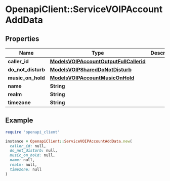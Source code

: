 # OpenapiClient::ServiceVOIPAccountAddData

## Properties

| Name | Type | Description | Notes |
| ---- | ---- | ----------- | ----- |
| **caller_id** | [**ModelsVOIPAccountOutputFullCallerid**](ModelsVOIPAccountOutputFullCallerid.md) |  | [optional] |
| **do_not_disturb** | [**ModelsVOIPSharedDoNotDisturb**](ModelsVOIPSharedDoNotDisturb.md) |  | [optional] |
| **music_on_hold** | [**ModelsVOIPAccountMusicOnHold**](ModelsVOIPAccountMusicOnHold.md) |  | [optional] |
| **name** | **String** |  |  |
| **realm** | **String** |  | [optional] |
| **timezone** | **String** |  |  |

## Example

```ruby
require 'openapi_client'

instance = OpenapiClient::ServiceVOIPAccountAddData.new(
  caller_id: null,
  do_not_disturb: null,
  music_on_hold: null,
  name: null,
  realm: null,
  timezone: null
)
```

